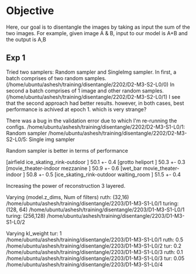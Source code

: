 # Objective
Here, our goal is to disentangle the images by taking as input the sum of the two images. For example, given image A & B, input to our model is A+B and the output is A,B

## Exp 1
Tried two samplers: Random sampler and SingleImg sampler. In first, a batch comprises of two random samples. (/home/ubuntu/ashesh/training/disentangle/2202/D2-M3-S2-L0/0)
In second a batch comprises of 1 image and other random samples. (/home/ubuntu/ashesh/training/disentangle/2202/D2-M3-S2-L0/1)
I see that the second approach had better results. however, in both cases, best performance is achived at epoch 1.
which is very strange? 

There was a bug in the validation error due to which I'm re-running the configs.
/home/ubuntu/ashesh/training/disentangle/2202/D2-M3-S1-L0/1: Random sampler
/home/ubuntu/ashesh/training/disentangle/2202/D2-M3-S2-L0/5: Single img sampler

Random sampler is better in terms of performance

[airfield                  ice_skating_rink-outdoor ] 50.1 +- 0.4
[grotto                    heliport                 ] 50.3 +- 0.3
[movie_theater-indoor      mezzanine                ] 50.9 +- 0.6
[wet_bar                   movie_theater-indoor     ] 50.8 +- 0.5
[ice_skating_rink-outdoor  waiting_room             ] 51.5 +- 0.4

Increasing the power of reconstruction
3 layered.

Varying (model.z_dims, Num of filters)
    ruth:   (32,16)   /home/ubuntu/ashesh/training/disentangle/2203/D1-M3-S1-L0/1
    turing: (128, 64) /home/ubuntu/ashesh/training/disentangle/2203/D1-M3-S1-L0/1
    turing: (256,128) /home/ubuntu/ashesh/training/disentangle/2203/D1-M3-S1-L0/2

Varying kl_weight
    tur:    1       /home/ubuntu/ashesh/training/disentangle/2203/D1-M3-S1-L0/1
    ruth:   0.5     /home/ubuntu/ashesh/training/disentangle/2203/D1-M3-S1-L0/2
    tur:    0.2     /home/ubuntu/ashesh/training/disentangle/2203/D1-M3-S1-L0/3
    ruth:   0.1     /home/ubuntu/ashesh/training/disentangle/2203/D1-M3-S1-L0/3
    tur:    0.05    /home/ubuntu/ashesh/training/disentangle/2203/D1-M3-S1-L0/4